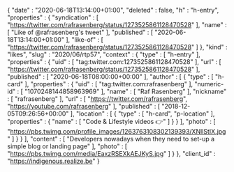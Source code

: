 {
  "date" : "2020-06-18T13:14:00+01:00",
  "deleted" : false,
  "h" : "h-entry",
  "properties" : {
    "syndication" : [ "https://twitter.com/rafrasenberg/status/1273525861128470528" ],
    "name" : [ "Like of @rafrasenberg's tweet" ],
    "published" : [ "2020-06-18T13:14:00+01:00" ],
    "like-of" : [ "https://twitter.com/rafrasenberg/status/1273525861128470528" ]
  },
  "kind" : "likes",
  "slug" : "2020/06/rtp57",
  "context" : {
    "type" : [ "h-entry" ],
    "properties" : {
      "uid" : [ "tag:twitter.com:1273525861128470528" ],
      "url" : [ "https://twitter.com/rafrasenberg/status/1273525861128470528" ],
      "published" : [ "2020-06-18T08:00:00+00:00" ],
      "author" : [ {
        "type" : [ "h-card" ],
        "properties" : {
          "uid" : [ "tag:twitter.com:rafrasenberg" ],
          "numeric-id" : [ "1070248144858963969" ],
          "name" : [ "Raf Rasenberg" ],
          "nickname" : [ "rafrasenberg" ],
          "url" : [ "https://twitter.com/rafrasenberg", "https://youtube.com/rafrasenberg" ],
          "published" : [ "2018-12-05T09:26:56+00:00" ],
          "location" : [ {
            "type" : [ "h-card", "p-location" ],
            "properties" : {
              "name" : [ "Code & Lifestyle videos 👉" ]
            }
          } ],
          "photo" : [ "https://pbs.twimg.com/profile_images/1263763108302139393/XNllStIX.jpg" ]
        }
      } ],
      "content" : [ "Developers nowadays when they need to set-up a simple blog or landing page" ],
      "photo" : [ "https://pbs.twimg.com/media/EaxzRSEXkAEJKyS.jpg" ]
    }
  },
  "client_id" : "https://indigenous.realize.be"
}
